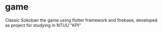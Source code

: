 # game

Classic Sokoban the game using flutter framework and firebase, developed as project for studying in NTUU "KPI"


